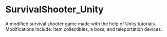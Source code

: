 # SurvivalShooter_Unity
A modified survival shooter game made with the help of Unity tutorials.
Modifications include: item collectibles, a boss, and teleportation devices.
